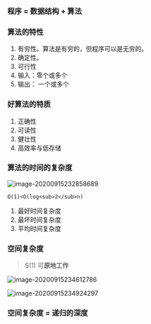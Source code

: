 ### 程序 = 数据结构 + 算法



### 算法的特性

1. 有穷性。算法是有穷的，但程序可以是无穷的。
2. 确定性。
3. 可行性
4. 输入：零个或多个
5. 输出： 一个或多个



### 好算法的特质

1. 正确性
2. 可读性
3. 健壮性
4. 高效率与低存储



### 算法的时间的复杂度

![image-20200915232858689](C:\Users\Administrator\Desktop\note\assets\images\image-20200915232858689.png)

```
O(1)<O(log<sub>2</sub>n)
```

1. 最好时间复杂度
2. 最坏时间复杂度
3. 平均时间复杂度

### 空间复杂度

> S(1) 可**原地工作**

![image-20200915234612786](C:\Users\Administrator\Desktop\note\assets\images\image-20200915234612786.png)

![image-20200915234924297](C:\Users\Administrator\Desktop\note\assets\images\image-20200915234924297.png)

### 空间复杂度 = 递归的深度